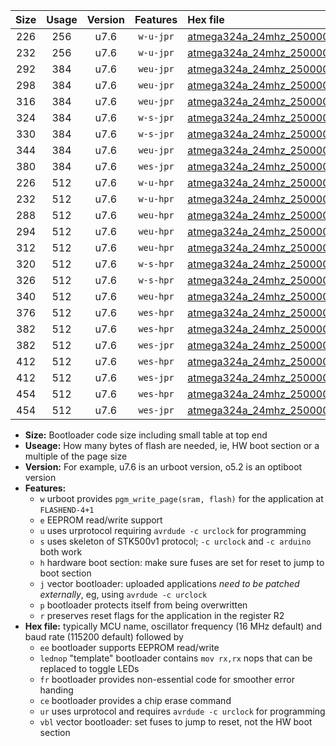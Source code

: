 |Size|Usage|Version|Features|Hex file|
|:-:|:-:|:-:|:-:|:--|
|226|256|u7.6|`w-u-jpr`|[atmega324a_24mhz_250000bps_ur_vbl.hex](https://raw.githubusercontent.com/stefanrueger/urboot/main/atmega324a_24mhz_250000bps_ur_vbl.hex)|
|232|256|u7.6|`w-u-jpr`|[atmega324a_24mhz_250000bps_lednop_ur_vbl.hex](https://raw.githubusercontent.com/stefanrueger/urboot/main/atmega324a_24mhz_250000bps_lednop_ur_vbl.hex)|
|292|384|u7.6|`weu-jpr`|[atmega324a_24mhz_250000bps_ee_ur_vbl.hex](https://raw.githubusercontent.com/stefanrueger/urboot/main/atmega324a_24mhz_250000bps_ee_ur_vbl.hex)|
|298|384|u7.6|`weu-jpr`|[atmega324a_24mhz_250000bps_ee_lednop_ur_vbl.hex](https://raw.githubusercontent.com/stefanrueger/urboot/main/atmega324a_24mhz_250000bps_ee_lednop_ur_vbl.hex)|
|316|384|u7.6|`weu-jpr`|[atmega324a_24mhz_250000bps_ee_lednop_fr_ur_vbl.hex](https://raw.githubusercontent.com/stefanrueger/urboot/main/atmega324a_24mhz_250000bps_ee_lednop_fr_ur_vbl.hex)|
|324|384|u7.6|`w-s-jpr`|[atmega324a_24mhz_250000bps_vbl.hex](https://raw.githubusercontent.com/stefanrueger/urboot/main/atmega324a_24mhz_250000bps_vbl.hex)|
|330|384|u7.6|`w-s-jpr`|[atmega324a_24mhz_250000bps_lednop_vbl.hex](https://raw.githubusercontent.com/stefanrueger/urboot/main/atmega324a_24mhz_250000bps_lednop_vbl.hex)|
|344|384|u7.6|`weu-jpr`|[atmega324a_24mhz_250000bps_ee_lednop_fr_ce_ur_vbl.hex](https://raw.githubusercontent.com/stefanrueger/urboot/main/atmega324a_24mhz_250000bps_ee_lednop_fr_ce_ur_vbl.hex)|
|380|384|u7.6|`wes-jpr`|[atmega324a_24mhz_250000bps_ee_vbl.hex](https://raw.githubusercontent.com/stefanrueger/urboot/main/atmega324a_24mhz_250000bps_ee_vbl.hex)|
|226|512|u7.6|`w-u-hpr`|[atmega324a_24mhz_250000bps_ur.hex](https://raw.githubusercontent.com/stefanrueger/urboot/main/atmega324a_24mhz_250000bps_ur.hex)|
|232|512|u7.6|`w-u-hpr`|[atmega324a_24mhz_250000bps_lednop_ur.hex](https://raw.githubusercontent.com/stefanrueger/urboot/main/atmega324a_24mhz_250000bps_lednop_ur.hex)|
|288|512|u7.6|`weu-hpr`|[atmega324a_24mhz_250000bps_ee_ur.hex](https://raw.githubusercontent.com/stefanrueger/urboot/main/atmega324a_24mhz_250000bps_ee_ur.hex)|
|294|512|u7.6|`weu-hpr`|[atmega324a_24mhz_250000bps_ee_lednop_ur.hex](https://raw.githubusercontent.com/stefanrueger/urboot/main/atmega324a_24mhz_250000bps_ee_lednop_ur.hex)|
|312|512|u7.6|`weu-hpr`|[atmega324a_24mhz_250000bps_ee_lednop_fr_ur.hex](https://raw.githubusercontent.com/stefanrueger/urboot/main/atmega324a_24mhz_250000bps_ee_lednop_fr_ur.hex)|
|320|512|u7.6|`w-s-hpr`|[atmega324a_24mhz_250000bps.hex](https://raw.githubusercontent.com/stefanrueger/urboot/main/atmega324a_24mhz_250000bps.hex)|
|326|512|u7.6|`w-s-hpr`|[atmega324a_24mhz_250000bps_lednop.hex](https://raw.githubusercontent.com/stefanrueger/urboot/main/atmega324a_24mhz_250000bps_lednop.hex)|
|340|512|u7.6|`weu-hpr`|[atmega324a_24mhz_250000bps_ee_lednop_fr_ce_ur.hex](https://raw.githubusercontent.com/stefanrueger/urboot/main/atmega324a_24mhz_250000bps_ee_lednop_fr_ce_ur.hex)|
|376|512|u7.6|`wes-hpr`|[atmega324a_24mhz_250000bps_ee.hex](https://raw.githubusercontent.com/stefanrueger/urboot/main/atmega324a_24mhz_250000bps_ee.hex)|
|382|512|u7.6|`wes-hpr`|[atmega324a_24mhz_250000bps_ee_lednop.hex](https://raw.githubusercontent.com/stefanrueger/urboot/main/atmega324a_24mhz_250000bps_ee_lednop.hex)|
|382|512|u7.6|`wes-jpr`|[atmega324a_24mhz_250000bps_ee_lednop_vbl.hex](https://raw.githubusercontent.com/stefanrueger/urboot/main/atmega324a_24mhz_250000bps_ee_lednop_vbl.hex)|
|412|512|u7.6|`wes-hpr`|[atmega324a_24mhz_250000bps_ee_lednop_fr.hex](https://raw.githubusercontent.com/stefanrueger/urboot/main/atmega324a_24mhz_250000bps_ee_lednop_fr.hex)|
|412|512|u7.6|`wes-jpr`|[atmega324a_24mhz_250000bps_ee_lednop_fr_vbl.hex](https://raw.githubusercontent.com/stefanrueger/urboot/main/atmega324a_24mhz_250000bps_ee_lednop_fr_vbl.hex)|
|454|512|u7.6|`wes-hpr`|[atmega324a_24mhz_250000bps_ee_lednop_fr_ce.hex](https://raw.githubusercontent.com/stefanrueger/urboot/main/atmega324a_24mhz_250000bps_ee_lednop_fr_ce.hex)|
|454|512|u7.6|`wes-jpr`|[atmega324a_24mhz_250000bps_ee_lednop_fr_ce_vbl.hex](https://raw.githubusercontent.com/stefanrueger/urboot/main/atmega324a_24mhz_250000bps_ee_lednop_fr_ce_vbl.hex)|

- **Size:** Bootloader code size including small table at top end
- **Useage:** How many bytes of flash are needed, ie, HW boot section or a multiple of the page size
- **Version:** For example, u7.6 is an urboot version, o5.2 is an optiboot version
- **Features:**
  + `w` urboot provides `pgm_write_page(sram, flash)` for the application at `FLASHEND-4+1`
  + `e` EEPROM read/write support
  + `u` uses urprotocol requiring `avrdude -c urclock` for programming
  + `s` uses skeleton of STK500v1 protocol; `-c urclock` and `-c arduino` both work
  + `h` hardware boot section: make sure fuses are set for reset to jump to boot section
  + `j` vector bootloader: uploaded applications *need to be patched externally*, eg, using `avrdude -c urclock`
  + `p` bootloader protects itself from being overwritten
  + `r` preserves reset flags for the application in the register R2
- **Hex file:** typically MCU name, oscillator frequency (16 MHz default) and baud rate (115200 default) followed by
  + `ee` bootloader supports EEPROM read/write
  + `lednop` "template" bootloader contains `mov rx,rx` nops that can be replaced to toggle LEDs
  + `fr` bootloader provides non-essential code for smoother error handing
  + `ce` bootloader provides a chip erase command
  + `ur` uses urprotocol and requires `avrdude -c urclock` for programming
  + `vbl` vector bootloader: set fuses to jump to reset, not the HW boot section
